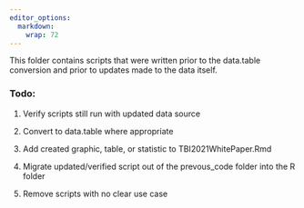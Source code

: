```yaml
---
editor_options: 
  markdown: 
    wrap: 72
---
```


This folder contains scripts that were written prior to the data.table
conversion and prior to updates made to the data itself.

### Todo:

1.  Verify scripts still run with updated data source

2.  Convert to data.table where appropriate

3.  Add created graphic, table, or statistic to TBI2021WhitePaper.Rmd

4.  Migrate updated/verified script out of the prevous_code folder into
    the R folder

5.  Remove scripts with no clear use case
